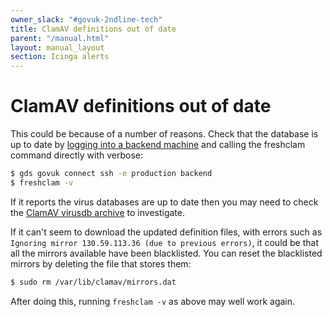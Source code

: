 ```yaml
---
owner_slack: "#govuk-2ndline-tech"
title: ClamAV definitions out of date
parent: "/manual.html"
layout: manual_layout
section: Icinga alerts
---
```


# ClamAV definitions out of date

This could be because of a number of reasons. Check that the database is up to
date by [logging into a backend machine][] and calling the freshclam command directly with verbose:

```bash
$ gds govuk connect ssh -e production backend
$ freshclam -v
```

If it reports the virus databases are up to date then you may need to check the
[ClamAV virusdb archive][clamav-virusdb-archive] to investigate.

If it can't seem to download the updated definition files, with errors such as
`Ignoring mirror 130.59.113.36 (due to previous errors)`, it could be that all
the mirrors available have been blacklisted. You can reset the blacklisted
mirrors by deleting the file that stores them:

```bash
$ sudo rm /var/lib/clamav/mirrors.dat
```

After doing this, running `freshclam -v` as above may well work again.

[logging into a backend machine]: /manual/howto-ssh-to-machines.html
[clamav-virusdb-archive]: http://lists.clamav.net/pipermail/clamav-virusdb/

